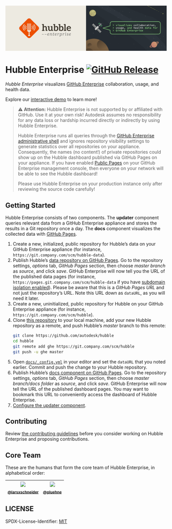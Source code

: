 [![Logo Banner](logo-banner.svg)](https://autodesk.github.io/hubble/)

# Hubble Enterprise [![GitHub Release](https://img.shields.io/github/release/autodesk/hubble.svg?maxAge=3600)](https://github.com/autodesk/hubble/releases)

_Hubble Enterprise_ visualizes [GitHub Enterprise](https://enterprise.github.com) collaboration, usage, and health data.

Explore our [interactive demo](https://autodesk.github.io/hubble/) to learn more!

> :warning: **Attention:**
> Hubble Enterprise is not supported by or affiliated with GitHub.
> Use it at your own risk! Autodesk assumes no responsibility for any data loss or hardship incurred directly or indirectly by using Hubble Enterprise.
>
> Hubble Enterprise runs all queries through the [GitHub Enterprise administrative shell](https://help.github.com/enterprise/2.11/admin/guides/installation/administrative-shell-ssh-access/) and ignores repository visibility settings to generate statistics over all repositories on your appliance.
> Consequently, the names (no content!) of private repositories could show up on the Hubble dashboard published via GitHub Pages on your appliance.
> If you have enabled [Public Pages](https://help.github.com/enterprise/2.10/admin/guides/installation/configuring-github-enterprise-pages/#setting-github-enterprise-pages-to-be-publicly-accessible) on your GitHub Enterprise management console, then everyone on your network will be able to see the Hubble dashboard!
>
> Please use Hubble Enterprise on your production instance only after reviewing the source code carefully!

## Getting Started

Hubble Enterprise consists of two components.
The **updater** component queries relevant data from a GitHub Enterprise appliance and stores the results in a Git repository once a day.
The **docs** component visualizes the collected data with [GitHub Pages](https://pages.github.com/).

1. Create a new, initialized, public repository for Hubble’s data on your GitHub Enterprise appliance (for instance, `https://git.company.com/scm/hubble-data`).
1. Publish Hubble’s [data repository on GitHub Pages](https://help.github.com/articles/configuring-a-publishing-source-for-github-pages).
   Go to the repository settings, *options* tab, *GitHub Pages* section, then choose *master branch* as *source*, and click *save*.
   GitHub Enterprise will now tell you the URL of the published data pages (for instance, `https://pages.git.company.com/scm/hubble-data` if you have [subdomain isolation enabled](https://help.github.com/enterprise/2.1/admin/articles/configuring-dns-ssl-and-subdomain-settings/#enabling-subdomain-isolation)).
   Please be aware that this is a *GitHub Pages URL* and not just the repository’s URL.
   Note this URL down as `dataURL`, as you will need it later.
1. Create a new, uninitialized, public repository for Hubble on your GitHub Enterprise appliance (for instance, `https://git.company.com/scm/hubble`).
1. Clone [this repository](https://github.com/autodesk/hubble) to your local machine, add your new Hubble repository as a remote, and push Hubble’s *master* branch to this remote:
   ```sh
   git clone https://github.com/autodesk/hubble
   cd hubble
   git remote add ghe https://git.company.com/scm/hubble
   git push -u ghe master
   ```
1. Open [`docs/_config.yml`](docs/_config.yml) in your editor and set the `dataURL` that you noted earlier.
   Commit and push the change to your Hubble repository.
1. Publish Hubble’s [docs component on GitHub Pages](https://help.github.com/articles/configuring-a-publishing-source-for-github-pages/#publishing-your-github-pages-site-from-a-docs-folder-on-your-master-branch).
   Go to the repository settings, *options* tab, *GitHub Pages* section, then choose *master branch/docs folder* as *source*, and click *save*.
   GitHub Enterprise will now tell the URL of the published dashboard pages.
   You may want to bookmark this URL to conveniently access the dashboard of Hubble Enterprise.
1. [Configure the updater component](updater/README.md).

## Contributing

Review [the contributing guidelines](CONTRIBUTING.md) before you consider working on Hubble Enterprise and proposing contributions.

## Core Team

These are the humans that form the core team of Hubble Enterprise, in alphabetical order:

| [![](https://avatars3.githubusercontent.com/u/477434?v=4&s=100)](https://github.com/larsxschneider)<br><sub>[@larsxschneider](https://github.com/larsxschneider)</sub> | [![](https://avatars1.githubusercontent.com/u/3244280?v=4&s=100)](https://github.com/pluehne)<br><sub>[@pluehne](https://github.com/pluehne)</sub> |
|---|---|

## LICENSE

SPDX-License-Identifier: [MIT](LICENSE.md)

